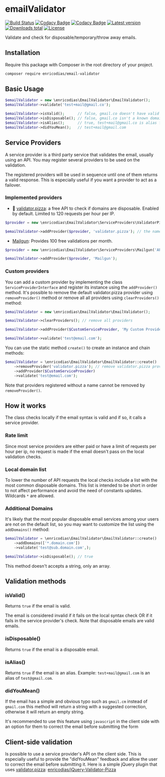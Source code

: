 # emailValidator

[![Build Status](https://img.shields.io/circleci/build/github/enricodias/emailValidator/master)](https://circleci.com/gh/enricodias/emailValidator/tree/master)
[![Codacy Badge](https://api.codacy.com/project/badge/Coverage/125d34db8a0443e0b433cbcde4786372)](https://www.codacy.com/manual/enricodias/emailValidator?utm_source=github.com&utm_medium=referral&utm_content=enricodias/emailValidator&utm_campaign=Badge_Coverage)
[![Codacy Badge](https://api.codacy.com/project/badge/Grade/125d34db8a0443e0b433cbcde4786372)](https://www.codacy.com/manual/enricodias/emailValidator?utm_source=github.com&amp;utm_medium=referral&amp;utm_content=enricodias/emailValidator&amp;utm_campaign=Badge_Grade)
[![Latest version](http://img.shields.io/packagist/v/enricodias/email-validator.svg)](https://packagist.org/packages/enricodias/email-validator)
[![Downloads total](http://img.shields.io/packagist/dt/enricodias/email-validator.svg)](https://packagist.org/packages/enricodias/email-validator)
[![License](http://img.shields.io/packagist/l/enricodias/email-validator.svg)](https://github.com/enricodias/email-validator/blob/master/LICENSE.md)

Validate and check for disposable/temporary/throw away emails.

## Installation

Require this package with Composer in the root directory of your project.

```bash
composer require enricodias/email-validator
```

## Basic Usage

```php
$emailValidator = new \enricodias\EmailValidator\EmailValidator();
$emailValidator->validate('test+mail@gmail.co');

$emailValidator->isValid();      // false, gmail.co doesn't have valid MX entries
$emailValidator->isDisposable(); // false, gmail.co isn't a known domain for disposable emails
$emailValidator->isAlias();      // true, test+mail@gmail.co is alias for test@gmail.co
$emailValidator->didYouMean();   // test+mail@gmail.com
```

## Service Providers

A service provider is a third party service that validates the email, usually using an API. You may register several providers to be used on the validation.

The registered providers will be used in sequence until one of them returns a valid response. This is especially useful if you want a provider to act as a failover.

### Implemented providers

-   :pizza: [validator.pizza](https://www.validator.pizza/): a free API to check if domains are disposable. Enabled by default. Limited to 120 requests per hour per IP.

```php
$provider = new \enricodias\EmailValidator\ServiceProviders\ValidatorPizza();

$emailValidator->addProvider($provider, 'validator.pizza'); // the name is optional
```

-   [Mailgun](https://mailgun.com/): Provides 100 free validations per month.

```php
$provider = new \enricodias\EmailValidator\ServiceProviders\Mailgun('API_KEY');

$emailValidator->addProvider($provider, 'Mailgun');
```


### Custom providers

You can add a custom provider by implementing the class ```ServiceProviderInterface``` and register its instance using the ```addProvider()``` method. It's possible to remove the default validator.pizza provider using ```removeProvider()``` method or remove all all providers using ```clearProviders()``` method:

```php
$emailValidator = new \enricodias\EmailValidator\EmailValidator();

$emailValidator->clearProviders(); // remove all providers

$emailValidator->addProvider($CustomServiceProvider, 'My Custom Provider');

$emailValidator->validate('test@email.com');
```

You can use the static method ```create()``` to create an instance and chain methods:

```php
$emailValidator = \enricodias\EmailValidator\EmailValidator::create()
    ->removeProvider('validator.pizza'); // remove validator.pizza provider
    ->addProvider($CustomServiceProvider)
    ->validate('test@email.com');
```

Note that providers registered without a name cannot be removed by ```removeProvider()```.

## How it works

The class checks locally if the email syntax is valid and if so, it calls a service provider.

### Rate limit

Since most service providers are either paid or have a limit of requests per hour per ip, no request is made if the email doesn't pass on the local validation checks.

### Local domain list

To lower the number of API requests the local checks include a list with the most common disposable domains. This list is intended to be short in order to not affect performance and avoid the need of constants updates. Wildcards ```*``` are allowed.

### Additional Domains

It's likely that the most popular disposable email services among your users are not on the default list, so you may want to customize the list using the ```addDomains()``` method:

```php
$emailValidator = \enricodias\EmailValidator\EmailValidator::create()
    ->addDomains(['*.domain.com'])
    ->validate('test@sub.domain.com',);

$emailValidator->isDisposable(); // true
```

This method doesn't accepts a string, only an array.

## Validation methods

### isValid()

Returns ```true``` if the email is valid.

The email is considered invalid if it fails on the local syntax check OR if it fails in the service provider's check. Note that disposable emails are valid emails.

### isDisposable()

Returns ```true``` if the email is a disposable email.

### isAlias()

Returns ```true``` if the email is an alias. Example: ```test+mail@gmail.com``` is an alias of ```test@gmail.com```.

### didYouMean()

If the email has a simple and obvious typo such as ```gmail.cm``` instead of ```gmail.com``` this method will return a string with a suggested correction, otherwise it will return an empty string.

It's recommended to use this feature using ```javascript``` in the client side with an option for them to correct the email before submitting the form

## Client-side validation

Is possible to use a service provider's API on the client side. This is especially useful to provide the "didYouMean" feedback and allow the user to correct the email before submitting it. Here is a simple jQuery plugin that uses [validator.pizza](https://www.validator.pizza/): [enricodias/jQuery-Validator-Pizza](https://github.com/enricodias/jQuery-Validator-Pizza)

